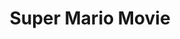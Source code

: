 ---
ee_id_thing: '20'
site: '1'
type: '2'
inv_num: 2005-001
add_credit: Paper Rad
url: 2005-001-super-mario-movie
title: Super Mario Movie
year: '2005'
display_year: '2005'
medium: Modded Super Mario Brothers cartridge.
dims:
pitch: "​15 minute movie programmed onto a Mario Brothers cartridge."
ps: "​First check out the ROM below. You can load this up in a NES emulator to watch
  this movie. It’s better then the youtube, trust me! Also it’s legit. Also, check
  the related code section for a full blast of the entire working archive of the code
  for this project. Also buried in the code and its versions are bits of script (which
  we had been working on sporadically for a few years) and other loose ends. For the
  NES heads out there, the code also might be of interest because it contains a very
  simple built from scratch music sequencer, a rudimentary animation engine, and an
  RLE scheme to compress backgrounds."
live_url:
youtube: https://www.youtube.com/watch?v=JN-WCA5-Qxs
https://github.com/coryarcangel/alu: https://github.com/coryarcangel/Super-Mario-Movie
imgs: mario-movie-2005-001-cartridge-database-ih.jpg,mario-movie-2005-001-screenshot-1-database-ih.jpg,mario-movie-2005-001-screenshot-2-database-ih.jpg,mario-movie-2005-001-screenshot-10-database-ih.jpg,mario-movie-2005-001-screenshot-15-database-ih.jpg,mario-movie-2005-001-screenshot-11-database-ih.jpg
subheading:
download: arcangel_paperrad_mariomovie.nes.zip
commission:
related:
layout: things-i-made
---